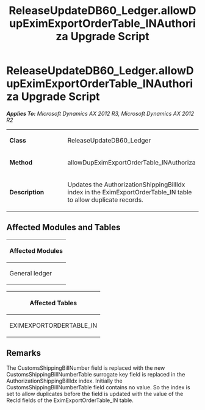﻿---
title: ReleaseUpdateDB60_Ledger.allowDupEximExportOrderTable_INAuthoriza Upgrade Script
TOCTitle: ReleaseUpdateDB60_Ledger.allowDupEximExportOrderTable_INAuthoriza Upgrade Script
ms:assetid: a0b8b986-277b-d5ba-ed74-ec16ecb4a4f3
ms:mtpsurl: https://msdn.microsoft.com/en-us/library/JJ736711(v=AX.60)
ms:contentKeyID: 49710142
ms.date: 05/18/2015
mtps_version: v=AX.60
---

# ReleaseUpdateDB60\_Ledger.allowDupEximExportOrderTable\_INAuthoriza Upgrade Script 


_**Applies To:** Microsoft Dynamics AX 2012 R3, Microsoft Dynamics AX 2012 R2_

<table>
<colgroup>
<col style="width: 50%" />
<col style="width: 50%" />
</colgroup>
<tbody>
<tr class="odd">
<td><p><strong>Class</strong></p></td>
<td><p>ReleaseUpdateDB60_Ledger</p></td>
</tr>
<tr class="even">
<td><p><strong>Method</strong></p></td>
<td><p>allowDupEximExportOrderTable_INAuthoriza</p></td>
</tr>
<tr class="odd">
<td><p><strong>Description</strong></p></td>
<td><p>Updates the AuthorizationShippingBillIdx index in the EximExportOrderTable_IN table to allow duplicate records.</p></td>
</tr>
</tbody>
</table>


## Affected Modules and Tables

<table>
<colgroup>
<col style="width: 100%" />
</colgroup>
<thead>
<tr class="header">
<th><p>Affected Modules</p></th>
</tr>
</thead>
<tbody>
<tr class="odd">
<td><p>General ledger</p></td>
</tr>
</tbody>
</table>


<table>
<colgroup>
<col style="width: 100%" />
</colgroup>
<thead>
<tr class="header">
<th><p>Affected Tables</p></th>
</tr>
</thead>
<tbody>
<tr class="odd">
<td><p>EXIMEXPORTORDERTABLE_IN</p></td>
</tr>
</tbody>
</table>


## Remarks

The CustomsShippingBillNumber field is replaced with the new CustomsShippingBillNumberTable surrogate key field is replaced in the AuthorizationShippingBillIdx index. Initially the CustomsShippingBillNumberTable field contains no value. So the index is set to allow duplicates before the field is updated with the value of the RecId fields of the EximExportOrderTable\_IN table.

  


